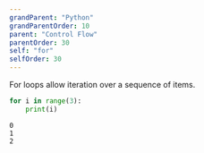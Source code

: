 ```yaml
---
grandParent: "Python"
grandParentOrder: 10
parent: "Control Flow"
parentOrder: 30
self: "for"
selfOrder: 30
---
```


For loops allow iteration over a sequence of items.

```python
for i in range(3):
    print(i)
```
```output
0
1
2
```
